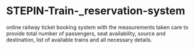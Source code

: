 # STEPIN-Train-_reservation-system
online railway ticket booking system with the measurements taken care to provide total number of passengers, seat availability, source and destination, list of available trains and all necessary details.   
